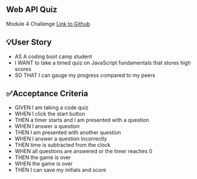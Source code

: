 ## Web API Quiz
Module 4 Challenge
[Link to Github](https://github.com/MartinCespedes/Website_Portfolio)


## :bulb:User Story

- AS A coding boot camp student
- I WANT to take a timed quiz on JavaScript fundamentals that stores high scores
- SO THAT I can gauge my progress compared to my peers


## :white_check_mark:Acceptance Criteria

- GIVEN I am taking a code quiz
- WHEN I click the start button
- THEN a timer starts and I am presented with a question
- WHEN I answer a question
- THEN I am presented with another question
- WHEN I answer a question incorrectly
- THEN time is subtracted from the clock
- WHEN all questions are answered or the timer reaches 0
- THEN the game is over
- WHEN the game is over
- THEN I can save my initials and score